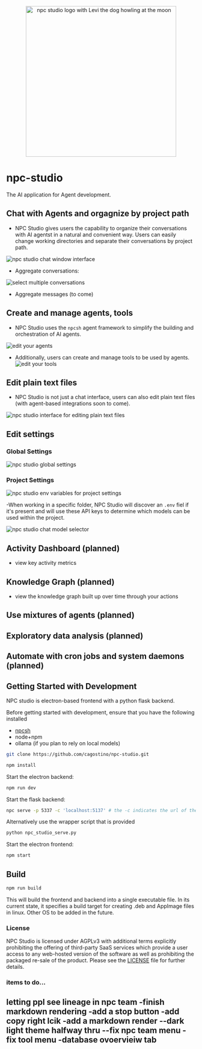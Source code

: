 <p align="center">
  <img src="https://raw.githubusercontent.com/cagostino/npc-studio/main/levi.PNG" alt="npc studio logo with Levi the dog howling at the moon" width="400" height="400">
</p>


# npc-studio

The AI application for Agent development.


## Chat with Agents and orgagnize by project path
- NPC Studio gives users the capability to organize their conversations with AI agentst in a natural and convenient way. Users can easily change working directories and separate their conversations by project path.

![npc studio chat window interface](https://raw.githubusercontent.com/cagostino/npc-studio/main/gh_images/chat_window.png)

- Aggregate conversations:

![select multiple conversations](https://raw.githubusercontent.com/cagostino/npc-studio/main/gh_images/aggregrate_conversations.png)

- Aggregate messages (to come)

## Create and manage agents, tools
- NPC Studio uses the `npcsh` agent framework to simplify the building and orchestration of AI agents.

![edit your agents](https://raw.githubusercontent.com/cagostino/npc-studio/main/gh_images/edit_npcs.png)

- Additionally, users can create and manage tools to be used by agents. 
![edit your tools](https://raw.githubusercontent.com/cagostino/npc-studio/main/gh_images/tool.png)


## Edit plain text files
- NPC Studio is not just a chat interface, users can also edit plain text files (with agent-based integrations soon to come).

![npc studio interface for editing plain text files](https://raw.githubusercontent.com/cagostino/npc-studio/main/gh_images/edit_files.png)



## Edit settings 

### Global Settings

![npc studio global settings](https://raw.githubusercontent.com/cagostino/npc-studio/main/gh_images/default_settings.png)


### Project Settings

![npc studio env variables for project settings](https://raw.githubusercontent.com/cagostino/npc-studio/main/gh_images/env_variables.png)

-When working in a specific folder, NPC Studio will discover an `.env` fiel if it's present and will use these API keys to determine which models can be used within the project.

![npc studio chat model selector](https://raw.githubusercontent.com/cagostino/npc-studio/main/gh_images/model_selector.png)




## Activity Dashboard (planned)

- view key activity metrics 

## Knowledge Graph (planned)
- view the knowledge graph built up over time through your actions

## Use mixtures of agents (planned)

## Exploratory data analysis (planned)

## Automate with cron jobs and system daemons (planned)




## Getting Started with Development

NPC studio is electron-based frontend with a python flask backend.


Before getting started with development, ensure that you have the following installed
- [npcsh](https://github.com/cagostino/npcsh)
- node+npm
- ollama (if you plan to rely on local models)

```bash
git clone https://github.com/cagostino/npc-studio.git
```

```bash
npm install
```
Start the electron backend:
```bash
npm run dev
```
Start the flask backend:
```bash
npc serve -p 5337 -c 'localhost:5137' # the -c indicates the url of the frontend so that the server can use CORS
```
Alternatively use the wrapper script that is provided
```bash
python npc_studio_serve.py
```
Start the electron frontend:
```bash
npm start
```


## Build
```bash
npm run build
```
This will build the frontend and backend into a single executable file. In its current state, it specifies a build target for
creating .deb and AppImage files in linux. Other OS to be added in the future.


### License
NPC Studio is licensed under AGPLv3 with additional terms explicitly prohibiting the offering of third-party SaaS services which provide a user access to any web-hosted version of the software as well as prohibiting the packaged re-sale of the product. Please see the [LICENSE](LICENSE) file for further details.



### items to do...

letting ppl see lineage in npc team
-finish markdown rendering
-add a stop button
-add copy right lcik
-add a markdown render
--dark light theme halfway thru
--fix npc team menu
-fix tool menu
-database ovoervieiw tab
-